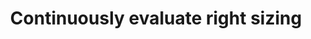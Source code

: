---
layout:     tactic
title:      "Continuously evaluate right sizing"
tags:       scaling cost-reduction
t-sort:     "Awesome Tactic"
t-type:     "Architectural Tactic"
categories: resource-allocation
t-description: "Right sizing is the process of matching instance types and sizes to your workload performance and capacity requirements at the lowest possible cost. More-over, it involves the identification of opportunities to downsize without compromising capacity or other requirements. From an energy perspective, it can be assessed which resources are most suitable to optimize for energy efficiency. For example, data can be stored using several different services (e.g., S3 Reduced Redundancy Storage, Glacier, Tape). Where the data is stored, impacts the energy consumption."
t-participant: "Cloud consumer"
t-artifact: "Cloud workloads or resources"
t-context: "Public cloud"
t-feature: 
t-intent: "Optimizing cost-efficiency by selecting appropriate instance types for workloads or resources"
t-targetQA: "Cost-efficiency"
t-relatedQA: "Energy-efficiency"
t-measuredimpact: 
t-source: "Master Thesis “Architectural Tactics to Optimize Software for Energy Efficiency in the Public Cloud” by Sophie Vos"
t-source-doi: "NA"
---